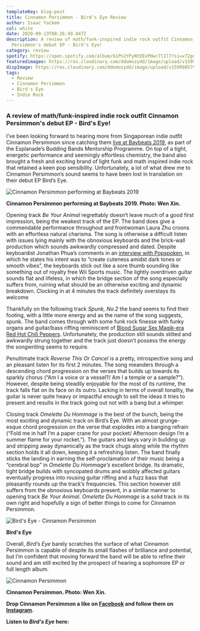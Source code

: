 ```yaml
---
templateKey: blog-post
title: Cinnamon Persimmon - Bird's Eye Review
author: Isaac Yackem
col: white
date: 2020-09-13T08:26:49.047Z
description: A review of math/funk-inspired indie rock outfit Cinnamon
  Persimmon's debut EP - Bird's Eye!
category: review
spotify: https://open.spotify.com/album/6iPn2YPyNtEExPHwr7lIl7?si=v72goQ2UThmMBAk8GuRirg
featuredimageo: https://res.cloudinary.com/ddomozydd/image/upload/v1599985791/PersimmonBanner_w23rri.jpg
dispImage: https://res.cloudinary.com/ddomozydd/image/upload/v1599985792/PersimmonCARD_moqpeh.jpg
tags:
  - Review
  - Cinnamon Persimmon
  - Bird's Eye
  - Indie Rock
---
```

### A review of math/funk-inspired indie rock outfit Cinnamon Persimmon's debut EP - Bird's Eye!

I’ve been looking forward to hearing more from Singaporean indie outfit Cinnamon Persimmon since catching them [live at Baybeats 2019](https://youtu.be/GE4MUlwCZsI), as part of the Esplanade’s Budding Bands Mentorship Programme. On top of a tight, energetic performance and seemingly effortless chemistry, the band also brought a fresh and exciting brand of light funk and math inspired indie rock that retained a keen pop sensibility. Unfortunately, a lot of what drew me to Cinnamon Persimmon’s sound seems to have been lost in translation on their debut EP Bird’s Eye.

![Cinnamon Persimmon performing at Baybeats 2019](https://res.cloudinary.com/ddomozydd/image/upload/v1599986003/Performers_kt2znt.jpg "Cinnamon Persimmon performing at Baybeats 2019")

**Cinnamon Persimmon performing at Baybeats 2019. Photo: Wen Xin.**

Opening track *Be Your Animal* regrettably doesn’t leave much of a good first impression, being the weakest track of the EP. The band does give a commendable performance throughout and frontwoman Laura Zhu croons with an effortless natural charisma. The song is otherwise a difficult listen with issues lying mainly with the obnoxious keyboards and the brick-wall production which sounds awkwardly compressed and dated. Despite keyboardist Jonathan Phua’s comments in an [interview with Popspoken](http://popspoken.com/music/2019/08/baybeats-edition-cinnamon-persimmon), in which he states his intent was to ”create cuteness amidst dark tones or smooth vibes”, the keyboards stick out like a sore thumb sounding like something out of royalty free Wii Sports music. The lightly overdriven guitar sounds flat and lifeless, in which the bridge section of the song especially suffers from, ruining what should be an otherwise exciting and dynamic breakdown. Clocking in at 4 minutes the track definitely overstays its welcome

Thankfully on the following track *Spunk, No.2* the band seems to find their footing, with a little more energy and as the name of the song suggests, spunk. The band comes through with some funk rock finesse with funky organs and guitar/bass riffing reminiscent of [Blood Sugar Sex Magik-era Red Hot Chili Peppers](https://open.spotify.com/track/0psB5QzGb4653K0uaPgEyh?si=2NQX5cb7QGKRXCqqMeEvbw). Unfortunately, the production still sounds stilted and awkwardly strung together and the track just doesn’t possess the energy the songwriting seems to require.

Penultimate track *Reverse This Or Cancel* is a pretty, introspective song and an pleasant listen for its first 2 minutes. The song meanders through a descending chord progression on the verses that builds up towards its sparkly chorus (“Am I a voice or a vessel?/ Am I a temple or a sample?”). However, despite being steadily enjoyable for the most of its runtime, the track falls flat on its face on its outro. Lacking in terms of overall tonality, the guitar is never quite heavy or impactful enough to sell the ideas it tries to present and results in the track going out not with a bang but a whimper.

Closing track *Omelette Du Hommage* is the best of the bunch, being the most exciting and dynamic track on Bird’s Eye. With an almost grunge-esque chord progression on the verse that explodes into a banging refrain (“Fold me in half I’m a paper crane for your pocket/ Afternoon design I’m a summer flame for your rocket.”). The guitars and keys vary in building up and stripping away dynamically as the track chugs along while the rhythm section holds it all down, keeping it a refreshing listen. The band finally sticks the landing in earning the self-proclamation of their music being a “cerebral bop” in *Omelette Du Hommage’s* excellent bridge. Its dramatic, tight bridge builds with syncopated drums and wobbly affected guitars eventually progress into rousing guitar riffing and a fuzz bass that pleasantly rounds up the track’s frequencies. This section however still suffers from the obnoxious keyboards present, in a similar manner to opening track *Be Your Animal*. *Omelette Du Hommage* is a solid track in its own right and hopefully a sign of better things to come for Cinnamon Persimmon.

![Bird's Eye - Cinnamon Persimmon](https://res.cloudinary.com/ddomozydd/image/upload/v1599987489/600x600bb_rvvx9d.jpg "Bird's Eye - Cinnamon Persimmon")

**Bird's Eye**

Overall, *Bird’s Eye* barely scratches the surface of what Cinnamon Persimmon is capable of despite its small flashes of brilliance and potential, but I’m confident that moving forward the band will be able to refine their sound and am still excited by the prospect of hearing a sophomore EP or full length album.

![ Cinnamon Persimmon](https://res.cloudinary.com/ddomozydd/image/upload/v1599986324/CinnamonPersimmon_pszwzs.jpg "Cinnamon Persimmon")

**Cinnamon Persimmon. Photo: Wen Xin.**

**Drop Cinnamon Persimmon a like on [Facebook](https://www.facebook.com/cinnamonpersimmon/) and follow them on [Instagram](https://www.instagram.com/cinnamonpersimmon/).**

**Listen to *Bird's Eye* here:**